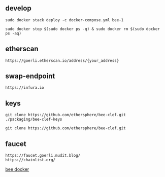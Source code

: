 

## develop

```shell
sudo docker stack deploy -c docker-compose.yml bee-1
```



```shell
sudo docker stop $(sudo docker ps -q) & sudo docker rm $(sudo docker ps -aq)
```




## etherscan


```shell
https://goerli.etherscan.io/address/{your_address}
```


## swap-endpoint

```shell
https://infura.io
```

## keys

```shell
git clone https://github.com/ethersphere/bee-clef.git
./packaging/bee-clef-keys
```


```shell
git clone https://github.com/ethersphere/bee-clef.git
```

## faucet

```
https://faucet.goerli.mudit.blog/
https://chainlist.org/
```



[bee docker](https://docs.ethswarm.org/docs/installation/docker/)